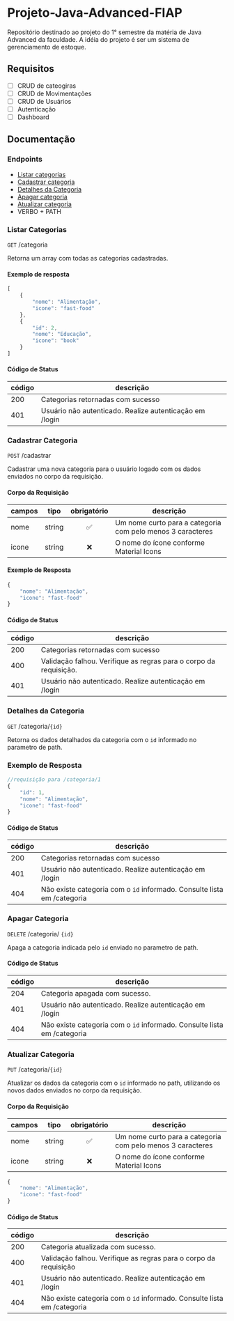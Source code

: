 # Projeto-Java-Advanced-FIAP
Repositório destinado ao projeto do 1° semestre da matéria de Java Advanced da faculdade.
A idéia do projeto é ser um sistema de gerenciamento de estoque.

## Requisitos

 - [ ] CRUD de cateogiras
 - [ ] CRUD de Movimentações
 - [ ] CRUD de Usuários
 - [ ] Autenticação
 - [ ] Dashboard

 ## Documentação


 ### Endpoints

- [Listar categorias](#listar-categorias)
- [Cadastrar categoria](#cadastrar-categoria)
- [Detalhes da Categoria](#detalhes-da-categoria)
- [Apagar categoria](#apagar-categoria)
- [Atualizar categoria](#atualizar-categoria)
 - VERBO + PATH

### Listar Categorias
`GET` /categoria

Retorna um array com todas as categorias cadastradas.

#### Exemplo de resposta
```js
[
    {
        "nome": "Alimentação",
        "icone": "fast-food"
    },
    {
        "id": 2,
        "nome": "Educação",
        "icone": "book"
    }
]
```

#### Código de Status

| código | descrição
|--------|---------
|200 | Categorias retornadas com sucesso
|401 | Usuário não autenticado. Realize autenticação em /login

### Cadastrar Categoria

`POST` /cadastrar

Cadastrar uma nova categoria para o usuário logado com os dados enviados no corpo da requisição.

#### Corpo da Requisição

| campos | tipo | obrigatório | descrição
|--------|------|:-------------:|----------
|nome|string|✅| Um nome curto para a categoria com pelo menos 3 caracteres
|icone|string|❌| O nome do ícone conforme Material Icons

#### Exemplo de Resposta

```js
{
    "nome": "Alimentação",
    "icone": "fast-food"
}
```

#### Código de Status

| código | descrição
|--------|---------
|200 | Categorias retornadas com sucesso
|400 | Validação falhou. Verifique as regras para o corpo da requisição.
|401 | Usuário não autenticado. Realize autenticação em /login

### Detalhes da Categoria
`GET` /categoria/`{id}`

Retorna os dados detalhados da categoria com o `id` informado no parametro de path.

### Exemplo de Resposta
```js
//requisição para /categoria/1
{
    "id": 1,
    "nome": "Alimentação",
    "icone": "fast-food"
}
```

#### Código de Status

| código | descrição
|--------|----------
|200 | Categorias retornadas com sucesso
|401 | Usuário não autenticado. Realize autenticação em /login
|404 | Não existe categoria com o `id` informado. Consulte lista em /categoria

### Apagar Categoria

`DELETE` /categoria/ `{id}`

Apaga a categoria indicada pelo `id` enviado no parametro de path. 

#### Código de Status

| código | descrição
|--------|----------
|204 | Categoria apagada com sucesso.
|401 | Usuário não autenticado. Realize autenticação em /login
|404 | Não existe categoria com o `id` informado. Consulte lista em /categoria

### Atualizar Categoria

`PUT` /categoria/`{id}`

Atualizar os dados da categoria com o `id` informado no path, utilizando os novos dados enviados no corpo da requisição.

#### Corpo da Requisição

| campos | tipo | obrigatório | descrição
|--------|------|:-------------:|----------
|nome|string|✅| Um nome curto para a categoria com pelo menos 3 caracteres
|icone|string|❌| O nome do ícone conforme Material Icons

```js
{
    "nome": "Alimentação",
    "icone": "fast-food"
}
```

#### Código de Status

| código | descrição
|--------|----------
|200 | Categoria atualizada com sucesso.
|400 | Validação falhou. Verifique as regras para o corpo da requisição
|401 | Usuário não autenticado. Realize autenticação em /login
|404 | Não existe categoria com o `id` informado. Consulte lista em /categoria